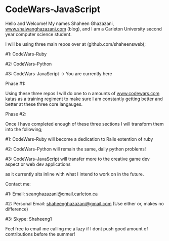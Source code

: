 # CodeWars-JavaScript
Hello and Welcome! 
My names Shaheen Ghazazani, www.shaiwanghazazani.com (blog), and I am a Carleton University second year computer science student. 

I will be using three main repos over at (github.com/shaheensweb);


  #1: CodeWars-Ruby
  
  
  #2: CodeWars-Python 
  
  
  #3: CodeWars-JavaScript -> You are currently here

Phase #1:


Using these three repos I will do one to n amounts of www.codewars.com katas as a training regiment to make sure I 
am constantly getting better and better at these three core langauges. 

Phase #2: 


Once I have completed enough of these three sections I will transform them into the following;


  #1: CodeWars-Ruby will become a dedication to Rails extention of ruby


  #2: CodeWars-Python will remain the same, daily python problems!


  #3: CodeWars-JavaScript will transfer more to the creative game dev aspect or web dev applications


  as it currently sits inline with what I intend to work on in the future. 
  

Contact me:


  #1: Email: seanghazazani@cmail.carleton.ca


  #2: Personal Email: shaheenghazazani@gmail.com  (Use either or, makes no difference)

  #3: Skype: Shaheeng1

Feel free to email me calling me a lazy if I dont push good amount of contributions before the summer!
